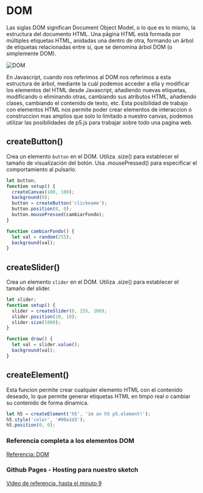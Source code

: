 # DOM
Las siglas DOM significan Document Object Model, o lo que es lo mismo, la estructura del documento HTML. Una página HTML está formada por múltiples etiquetas HTML, anidadas una dentro de otra, formando un árbol de etiquetas relacionadas entre sí, que se denomina árbol DOM (o simplemente DOM).

![DOM](https://lenguajejs.com/javascript/dom/que-es/que-es-dom.png)

En Javascript, cuando nos referimos al DOM nos referimos a esta estructura de árbol, mediante la cuál podemos acceder a ella y modificar los elementos del HTML desde Javascript, añadiendo nuevas etiquetas, modificando o eliminando otras, cambiando sus atributos HTML, añadiendo clases, cambiando el contenido de texto, etc.
Esta posibilidad de trabajo con elementos HTML nos permite poder crear elementos de interaccion o construccion mas amplios que solo lo limitado a nuestro canvas, podemos utilizar las posibilidades de p5.js para trabajar sobre todo una pagina web.

## createButton()
Crea un elemento `button` en el DOM. Utiliza .size() para establecer el tamaño de visualización del botón. Usa .mousePressed() para especificar el comportamiento al pulsarlo.

```javascript
let button;
function setup() {
  createCanvas(100, 100);
  background(0);
  button = createButton('clickeame');
  button.position(0, 0);
  button.mousePressed(cambiarFondo);
}

function cambiarFondo() {
  let val = random(255);
  background(val);
}
```

## createSlider()
Crea un elemento `slider` en el DOM. Utiliza .size() para establecer el tamaño del slider.
```javascript
let slider;
function setup() {
  slider = createSlider(0, 255, 100);
  slider.position(10, 10);
  slider.size(1000);
}

function draw() {
  let val = slider.value();
  background(val);
}
```

## createElement()
Esta funcion permite crear cualquier elemento HTML con el contenido deseado, lo que permite generar etiquetas HTML en timpo real o cambiar su contenido de forma dinamica. 

```javascript
let h5 = createElement('h5', 'im an h5 p5.element!');
h5.style('color', '#00a1d3');
h5.position(0, 0);
```

### Referencia completa a los elementos DOM
[Referencia: DOM](https://p5js.org/es/reference/#group-DOM)

### Github Pages - Hosting para nuestro sketch
[Video de referencia, hasta el minuto 9](https://youtu.be/ZneWjyn18e8)


